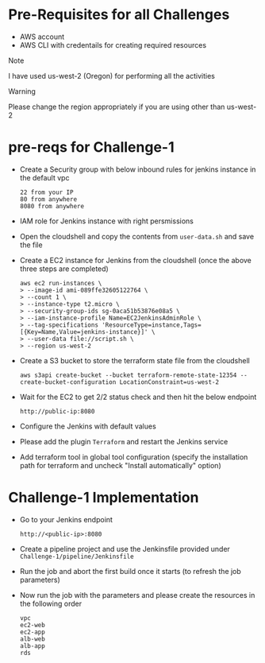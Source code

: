 # Pre-Requisites for all Challenges

- AWS account
- AWS CLI with credentails for creating required resources

> [!NOTE]
> I have used us-west-2 (Oregon) for performing all the activities

> [!WARNING]
> Please change the region appropriately if you are using other than us-west-2

# pre-reqs for Challenge-1

- Create a Security group with below inbound rules for jenkins instance in the default vpc
	```
	22 from your IP
	80 from anywhere
	8080 from anywhere
	```

- IAM role for Jenkins instance with right persmissions

- Open the cloudshell and copy the contents from ```user-data.sh``` and save the file

- Create a EC2 instance for Jenkins from the cloudshell (once the above three steps are completed)
	```
	aws ec2 run-instances \
	> --image-id ami-089ffe32605122764 \
	> --count 1 \
	> --instance-type t2.micro \
	> --security-group-ids sg-0aca51b53876e08a5 \
	> --iam-instance-profile Name=EC2JenkinsAdminRole \
	> --tag-specifications 'ResourceType=instance,Tags=[{Key=Name,Value=jenkins-instance}]' \
	> --user-data file://script.sh \
	> --region us-west-2
	```
- Create a S3 bucket to store the terraform state file from the cloudshell
	```
	aws s3api create-bucket --bucket terraform-remote-state-12354 --create-bucket-configuration LocationConstraint=us-west-2
	```

- Wait for the EC2 to get 2/2 status check and then hit the below endpoint
	```
	http://public-ip:8080
	```

- Configure the Jenkins with default values

- Please add the plugin ```Terraform``` and restart the Jenkins service

- Add terraform tool in global tool configuration (specify the installation path for terraform and uncheck "Install automatically" option)

# Challenge-1 Implementation

- Go to your Jenkins endpoint
	```
	http://<public-ip>:8080
	```
- Create a pipeline project and use the Jenkinsfile provided under ```Challenge-1/pipeline/Jenkinsfile```

- Run the job and abort the first build once it starts (to refresh the job parameters)

- Now run the job with the parameters and please create the resources in the following order
	```
	vpc
	ec2-web
	ec2-app
	alb-web
	alb-app
	rds
	```

